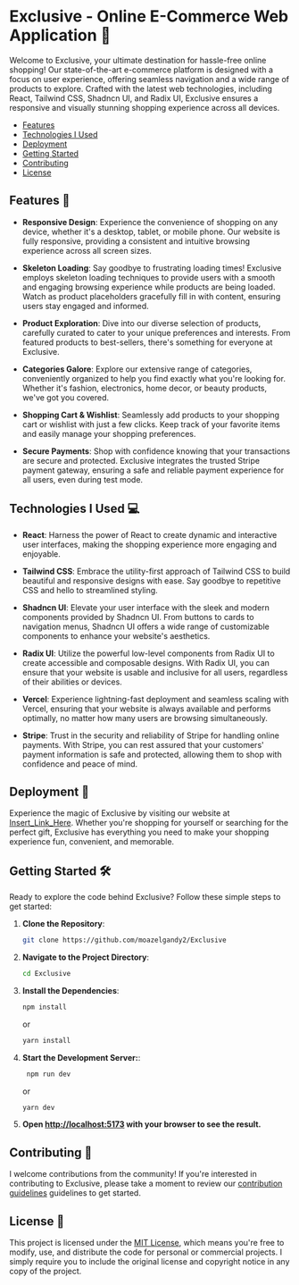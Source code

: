# Exclusive - Online E-Commerce Web Application 🛒

Welcome to Exclusive, your ultimate destination for hassle-free online shopping! Our state-of-the-art e-commerce platform is designed with a focus on user experience, offering seamless navigation and a wide range of products to explore. Crafted with the latest web technologies, including React, Tailwind CSS, Shadncn UI, and Radix UI, Exclusive ensures a responsive and visually stunning shopping experience across all devices.

- [Features](#features-)
- [Technologies I Used](#technologies-I-used-)
- [Deployment](#deployment-)
- [Getting Started](#getting-started-%EF%B8%8F)
- [Contributing](#contributing-)
- [License](#license-)

## Features 🚀

- **Responsive Design**: Experience the convenience of shopping on any device, whether it's a desktop, tablet, or mobile phone. Our website is fully responsive, providing a consistent and intuitive browsing experience across all screen sizes.

- **Skeleton Loading**: Say goodbye to frustrating loading times! Exclusive employs skeleton loading techniques to provide users with a smooth and engaging browsing experience while products are being loaded. Watch as product placeholders gracefully fill in with content, ensuring users stay engaged and informed.

- **Product Exploration**: Dive into our diverse selection of products, carefully curated to cater to your unique preferences and interests. From featured products to best-sellers, there's something for everyone at Exclusive.

- **Categories Galore**: Explore our extensive range of categories, conveniently organized to help you find exactly what you're looking for. Whether it's fashion, electronics, home decor, or beauty products, we've got you covered.

- **Shopping Cart & Wishlist**: Seamlessly add products to your shopping cart or wishlist with just a few clicks. Keep track of your favorite items and easily manage your shopping preferences.

- **Secure Payments**: Shop with confidence knowing that your transactions are secure and protected. Exclusive integrates the trusted Stripe payment gateway, ensuring a safe and reliable payment experience for all users, even during test mode.

## Technologies I Used 💻

- **React**: Harness the power of React to create dynamic and interactive user interfaces, making the shopping experience more engaging and enjoyable.

- **Tailwind CSS**: Embrace the utility-first approach of Tailwind CSS to build beautiful and responsive designs with ease. Say goodbye to repetitive CSS and hello to streamlined styling.

- **Shadncn UI**: Elevate your user interface with the sleek and modern components provided by Shadncn UI. From buttons to cards to navigation menus, Shadncn UI offers a wide range of customizable components to enhance your website's aesthetics.

- **Radix UI**: Utilize the powerful low-level components from Radix UI to create accessible and composable designs. With Radix UI, you can ensure that your website is usable and inclusive for all users, regardless of their abilities or devices.

- **Vercel**: Experience lightning-fast deployment and seamless scaling with Vercel, ensuring that your website is always available and performs optimally, no matter how many users are browsing simultaneously.

- **Stripe**: Trust in the security and reliability of Stripe for handling online payments. With Stripe, you can rest assured that your customers' payment information is safe and protected, allowing them to shop with confidence and peace of mind.

## Deployment 🚀

Experience the magic of Exclusive by visiting our website at [Insert_Link_Here](#). Whether you're shopping for yourself or searching for the perfect gift, Exclusive has everything you need to make your shopping experience fun, convenient, and memorable.

## Getting Started 🛠️

Ready to explore the code behind Exclusive? Follow these simple steps to get started:

1. **Clone the Repository**:
   ```bash
   git clone https://github.com/moazelgandy2/Exclusive
   ```
2. **Navigate to the Project Directory**:
   ```bash
   cd Exclusive
   ```
3. **Install the Dependencies**:
   ```bash
   npm install
   ```
   or
   ```bash
   yarn install
   ```
4. **Start the Development Server:**:
   ```bash
    npm run dev
   ```
   or
   ```bash
   yarn dev
   ```
5. **Open [http://localhost:5173](http://localhost:5173) with your browser to see the result.**

## Contributing 🤝

I welcome contributions from the community! If you're interested in contributing to Exclusive, please take a moment to review our [contribution guidelines](CONTRIBUTING.md) guidelines to get started.

## License 📝

This project is licensed under the [MIT License](LICENSE), which means you're free to modify, use, and distribute the code for personal or commercial projects. I simply require you to include the original license and copyright notice in any copy of the project.
